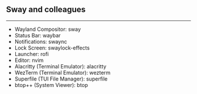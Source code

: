 ## Sway and colleagues

---

- Wayland Compositor: sway
- Status Bar: waybar 
- Notifications: swaync
- Lock Screen: swaylock-effects
- Launcher: rofi
- Editor: nvim
- Alacritty (Terminal Emulator): alacritty
- WezTerm (Terminal Emulator): wezterm
- Superfile (TUI File Manager): superfile
- btop++ (System Viewer): btop

